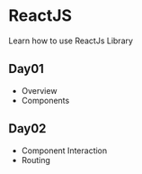 # ReactJS
Learn how to use ReactJs Library  
## Day01
* Overview
* Components
## Day02
* Component Interaction
* Routing


